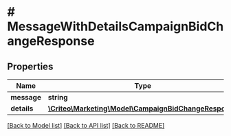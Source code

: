 # # MessageWithDetailsCampaignBidChangeResponse

## Properties

Name | Type | Description | Notes
------------ | ------------- | ------------- | -------------
**message** | **string** |  | [optional] 
**details** | [**\Criteo\Marketing\Model\CampaignBidChangeResponse**](CampaignBidChangeResponse.md) |  | [optional] 

[[Back to Model list]](../../README.md#documentation-for-models) [[Back to API list]](../../README.md#documentation-for-api-endpoints) [[Back to README]](../../README.md)


